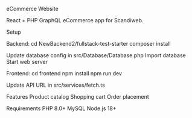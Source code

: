 eCommerce Website

React + PHP GraphQL eCommerce app for Scandiweb.

Setup

Backend:
cd NewBackend2/fullstack-test-starter
composer install

Update database config in src/Database/Database.php
Import database
Start web server

Frontend:
cd frontend
npm install
npm run dev

Update API URL in src/services/fetch.ts

Features
Product catalog
Shopping cart
Order placement

Requirements
PHP 8.0+
MySQL
Node.js 18+
